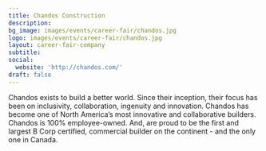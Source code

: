 ```yaml
---
title: Chandos Construction
description: 
bg_image: images/events/career-fair/chandos.jpg
logo: images/events/career-fair/chandos.jpg
layout: career-fair-company
subtitle: 
social:
  website: 'http://chandos.com/'
draft: false
---
```

Chandos exists to build a better world. Since their inception, their focus has been on inclusivity, collaboration, ingenuity and innovation. Chandos has become one of North America’s most innovative and collaborative builders. Chandos is 100% employee-owned. And, are proud to be the first and largest B Corp certified, commercial builder on the continent - and the only one in Canada.